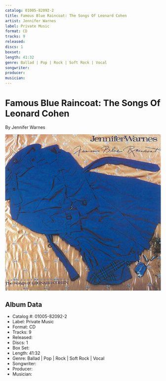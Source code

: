 ```yaml
---
catalog: 01005-82092-2
title: Famous Blue Raincoat: The Songs Of Leonard Cohen
artist: Jennifer Warnes
label: Private Music
format: CD
tracks: 9
released: 
discs: 1
boxset: 
length: 41:32
genre: Ballad | Pop | Rock | Soft Rock | Vocal
songwriter: 
producer: 
musician: 
---
```


# Famous Blue Raincoat: The Songs Of Leonard Cohen

By Jennifer Warnes

![](../../assets/cdcovers/Jennifer_Warnes-Famous_Blue_Raincoat-_The_Songs_Of_Leonard_Cohen.png)

## Album Data

- Catalog #: 01005-82092-2
- Label: Private Music
- Format: CD
- Tracks: 9
- Released: 
- Discs: 1
- Box Set: 
- Length: 41:32
- Genre: Ballad | Pop | Rock | Soft Rock | Vocal
- Songwriter: 
- Producer: 
- Musician: 

